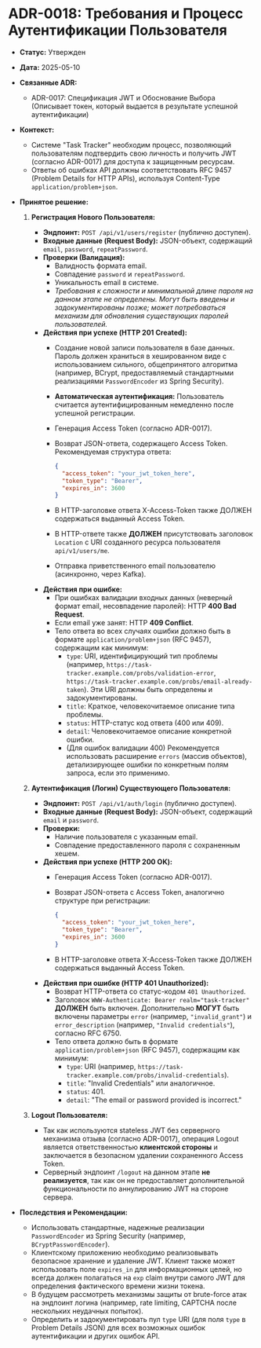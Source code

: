 # ADR-0018: Требования и Процесс Аутентификации Пользователя

*   **Статус:** Утвержден
*   **Дата:** 2025-05-10
*   **Связанные ADR:**
    *   ADR-0017: Спецификация JWT и Обоснование Выбора (Описывает токен, который выдается в результате успешной аутентификации)
*   **Контекст:**
    *   Системе "Task Tracker" необходим процесс, позволяющий пользователям подтвердить свою личность и получить JWT 
    (согласно ADR-0017) для доступа к защищенным ресурсам.
    *   Ответы об ошибках API должны соответствовать RFC 9457 (Problem Details for HTTP APIs), используя Content-Type
    `application/problem+json`.

*   **Принятое решение:**

    1.  **Регистрация Нового Пользователя:**
        *   **Эндпоинт:** `POST /api/v1/users/register` (публично доступен).
        *   **Входные данные (Request Body):** JSON-объект, содержащий `email`, `password`, `repeatPassword`.
        *   **Проверки (Валидация):**
            *   Валидность формата email.
            *   Совпадение `password` и `repeatPassword`.
            *   Уникальность email в системе.
            *   *Требования к сложности и минимальной длине пароля на данном этапе не определены. Могут быть введены
            и задокументированы позже; может потребоваться механизм для обновления существующих паролей пользователей.*
        *   **Действия при успехе (HTTP 201 Created):**
            *   Создание новой записи пользователя в базе данных. Пароль должен храниться в хешированном виде с 
            использованием сильного, общепринятого алгоритма (например, BCrypt, предоставляемый стандартными
            реализациями `PasswordEncoder` из Spring Security).
            *   **Автоматическая аутентификация:** Пользователь считается аутентифицированным немедленно после 
            успешной регистрации.
            *   Генерация Access Token (согласно ADR-0017).
            *   Возврат JSON-ответа, содержащего Access Token. Рекомендуемая структура ответа:
            
                ```json
                {
                  "access_token": "your_jwt_token_here",
                  "token_type": "Bearer",
                  "expires_in": 3600
                }
                ```
                
			*   В HTTP-заголовке ответа X-Access-Token также ДОЛЖЕН содержаться выданный Access Token.
            *   В HTTP-ответе также **ДОЛЖЕН** присутствовать заголовок `Location` с URI созданного ресурса пользователя
            `api/v1/users/me`.
            *   Отправка приветственного email пользователю (асинхронно, через Kafka).
        *   **Действия при ошибке:**
            *   При ошибках валидации входных данных (неверный формат email, несовпадение паролей): 
            HTTP **400 Bad Request**.
            *   Если email уже занят: HTTP **409 Conflict**.
            *   Тело ответа во всех случаях ошибки должно быть в формате `application/problem+json` (RFC 9457),
            содержащим как минимум:
                *   `type`: URI, идентифицирующий тип проблемы (например, 
                `https://task-tracker.example.com/probs/validation-error`,
                `https://task-tracker.example.com/probs/email-already-taken`).
                Эти URI должны быть определены и задокументированы.
                *   `title`: Краткое, человекочитаемое описание типа проблемы.
                *   `status`: HTTP-статус код ответа (400 или 409).
                *   `detail`: Человекочитаемое описание конкретной ошибки.
                *   (Для ошибок валидации 400) Рекомендуется использовать расширение `errors` 
                (массив объектов), детализирующее ошибки по конкретным полям запроса, если это применимо.

    2.  **Аутентификация (Логин) Существующего Пользователя:**
        *   **Эндпоинт:** `POST /api/v1/auth/login` (публично доступен).
        *   **Входные данные (Request Body):** JSON-объект, содержащий `email` и `password`.
        *   **Проверки:**
            *   Наличие пользователя с указанным email.
            *   Совпадение предоставленного пароля с сохраненным хешем.
        *   **Действия при успехе (HTTP 200 OK):**
            *   Генерация Access Token (согласно ADR-0017).
            *   Возврат JSON-ответа с Access Token, аналогично структуре при регистрации:
            
                ```json
                {
                  "access_token": "your_jwt_token_here",
                  "token_type": "Bearer",
                  "expires_in": 3600
                }
                ```
                
			*   В HTTP-заголовке ответа X-Access-Token также ДОЛЖЕН содержаться выданный Access Token.
        *   **Действия при ошибке (HTTP 401 Unauthorized):**
            *   Возврат HTTP-ответа со статус-кодом `401 Unauthorized`.
            *   Заголовок `WWW-Authenticate: Bearer realm="task-tracker"` **ДОЛЖЕН** быть включен. 
            Дополнительно **МОГУТ** быть включены параметры `error` (например, `"invalid_grant"`) и `error_description`
            (например, `"Invalid credentials"`), согласно RFC 6750.
            *   Тело ответа должно быть в формате `application/problem+json` (RFC 9457), содержащим как минимум:
                *   `type`: URI (например, `https://task-tracker.example.com/probs/invalid-credentials`).
                *   `title`: "Invalid Credentials" или аналогичное.
                *   `status`: 401.
                *   `detail`: "The email or password provided is incorrect."

    3.  **Logout Пользователя:**
        *   Так как используются stateless JWT без серверного механизма отзыва (согласно ADR-0017), операция Logout
        является ответственностью **клиентской стороны** и заключается в безопасном удалении сохраненного Access Token.
        *   Серверный эндпоинт `/logout` на данном этапе **не реализуется**, так как он не предоставляет дополнительной 
        функциональности по аннулированию JWT на стороне сервера.

*   **Последствия и Рекомендации:**
    *   Использовать стандартные, надежные реализации `PasswordEncoder` из Spring Security (например, `BCryptPasswordEncoder`).
    *   Клиентскому приложению необходимо реализовывать безопасное хранение и удаление JWT. Клиент также может 
    использовать поле `expires_in` для информационных целей, но всегда должен полагаться на `exp` claim внутри самого
    JWT для определения фактического времени жизни токена.
    *   В будущем рассмотреть механизмы защиты от brute-force атак на эндпоинт логина (например, rate limiting, CAPTCHA
    после нескольких неудачных попыток).
    *   Определить и задокументировать пул `type` URI (для поля `type` в Problem Details JSON) для всех возможных ошибок
    аутентификации и других ошибок API.
